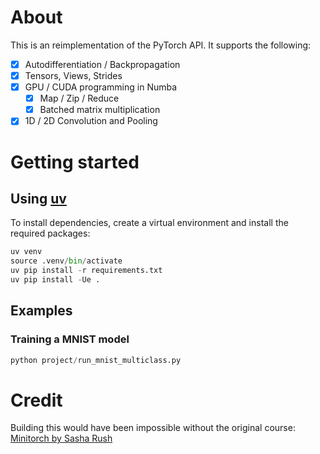 # About 

This is an reimplementation of the PyTorch API. It supports the following:

- [x] Autodifferentiation / Backpropagation
- [x] Tensors, Views, Strides
- [x] GPU / CUDA programming in Numba
  - [x] Map / Zip / Reduce
  - [x] Batched matrix multiplication
- [x] 1D / 2D Convolution and Pooling

# Getting started

## Using [uv](https://github.com/astral-sh/uv)

To install dependencies, create a virtual environment and install the required packages:
```python
uv venv
source .venv/bin/activate
uv pip install -r requirements.txt
uv pip install -Ue .
```

## Examples
### Training a MNIST model

```python
python project/run_mnist_multiclass.py 
```

# Credit

Building this would have been impossible without the original course:
[Minitorch by Sasha Rush](https://minitorch.github.io/)
